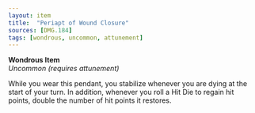 ```yaml
---
layout: item
title:  "Periapt of Wound Closure"
sources: [DMG.184]
tags: [wondrous, uncommon, attunement]
---
```


**Wondrous Item**  
*Uncommon (requires attunement)*

While you wear this pendant, you stabilize whenever you are dying at the start of your turn. In addition, whenever you roll a Hit Die to regain hit points, double the number of hit points it restores.